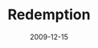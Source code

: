 ---
layout: music 
title: "Redemption"
series: "Redemption"
date: 2009-12-15 
description: "Jesus came to be the rescuer of all people. "
audio: "http://s3.amazonaws.com/crossroadsaudiomessages/Redemption1.mp3"
audio-duration: "26:08"
src: "http://www.crossroads.net/players/media/series/Redemption_190x110.jpg"
---